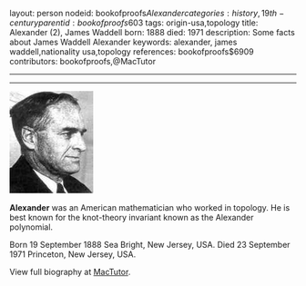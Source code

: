 layout: person
nodeid: bookofproofs$Alexander
categories: history,19th-century
parentid: bookofproofs$603
tags: origin-usa,topology
title: Alexander (2), James Waddell
born: 1888
died: 1971
description: Some facts about James Waddell Alexander
keywords: alexander, james waddell,nationality usa,topology
references: bookofproofs$6909
contributors: bookofproofs,@MacTutor

---


---

![Alexander.jpg](https://github.com/bookofproofs/bookofproofs.github.io/blob/main/_sources/_assets/images/portraits/Alexander.jpg?raw=true)

**Alexander** was an American mathematician who worked in topology. He is best known for the knot-theory invariant known as the Alexander polynomial.

Born 19 September 1888 Sea Bright, New Jersey, USA. Died 23 September 1971 Princeton, New Jersey, USA.


View full biography at [MacTutor](https://mathshistory.st-andrews.ac.uk/Biographies/Alexander/).